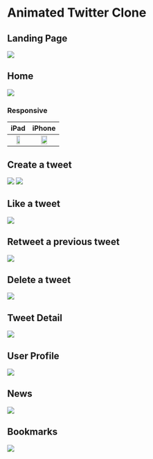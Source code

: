 # Animated Twitter Clone

## Landing Page
![](docs/screenshots/landing.gif)

## Home
![](docs/screenshots/home.gif)

### Responsive

| iPad | iPhone |
| :---: | :---: |
| <img src="docs/screenshots/home-ipad.png" width="50%"/> | <img src="docs/screenshots/home-iphone.png" width="50%"/> |

## Create a tweet

![](./docs/screenshots/create-via-form.gif)
![](./docs/screenshots/create-via-modal.gif)

## Like a tweet
![](docs/screenshots/like-a-tweet.gif)

## Retweet a previous tweet
![](docs/screenshots/retweet.gif)

## Delete a tweet
![](docs/screenshots/delete.gif)

## Tweet Detail
![](docs/screenshots/detail.gif)

## User Profile
![](docs/screenshots/profile.gif)

## News
![](docs/screenshots/news.gif)

## Bookmarks
![](docs/screenshots/bookmarks.png)
